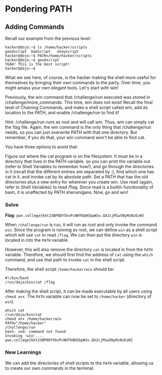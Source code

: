 # Pondering PATH

## Adding Commands 
Recall our example from the previous level:
```
hacker@dojo:~$ ls /home/hacker/scripts
goodscript	badscript	okayscript
hacker@dojo:~$ PATH=/home/hacker/scripts
hacker@dojo:~$ goodscript
YEAH! This is the best script!
hacker@dojo:~$
```
What we see here, of course, is the hacker making the shell more useful for themselves by bringing their own commands to the party. Over time, you might amass your own elegant tools. Let's start with win!

Previously, the win command that /challenge/run executed was stored in /challenge/more_commands. This time, win does not exist! Recall the final level of Chaining Commands, and make a shell script called win, add its location to the PATH, and enable /challenge/run to find it!

Hint: /challenge/run runs as root and will call win. Thus, win can simply cat the flag file. Again, the win command is the only thing that /challenge/run needs, so you can just overwrite PATH with that one directory. But remember, if you do that, your win command won't be able to find cat.

You have three options to avoid that:

Figure out where the cat program is on the filesystem. It must be in a directory that lives in the PATH variable, so you can print the variable out (refer to Shell Variables to remember how!), and go through the directories in it (recall that the different entries are separated by :), find which one has cat in it, and invoke cat by its absolute path.
Set a PATH that has the old directories plus a new entry for wherever you create win.
Use read (again, refer to Shell Variables) to read /flag. Since read is a builtin functionality of bash, it is unaffected by PATH shenanigans.
Now, go and win!

### Solve
**Flag:** `pwn.college{kkt23BP8DY5knPcNHT6QHSbpW3v.QX2cjM1wSNyMzNzEzW}`

When `/challenge/run` is run, it will run as root and only invoke the command `win`. Since the program is running as root, we can define `win` as a shell script which will use `cat` to read `/flag`. We can then put the directory `win` is located in into the `PATH` variable.

However, this will also remove the directory `cat` is located in from the `PATH` variable. Therefore, we should first find the address of `cat` using the `which` command, and use that path to invoke `cat` in the shell script. 

Therefore, the shell script `/home/hacker/win` should be:
```
#!/bin/bash
/run/dojo/bin/cat /flag
```
After making the shell script, it can be made executable by all users using `chmod a+x`. The `PATH` variable can now be set to `/home/hacker` (directory of `win`).

```
which cat
/run/dojo/bin/cat
chmod a+x /home/hacker/win
PATH="/home/hacker"
/challenge/run
bash: sed: command not found
Invoking 'win'....
pwn.college{kkt23BP8DY5knPcNHT6QHSbpW3v.QX2cjM1wSNyMzNzEzW}
```
### New Learnings

We can add the directories of shell scripts to the `PATH` variable, allowing us to create our own commands in the terminal.